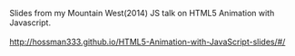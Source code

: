 Slides from my Mountain West(2014) JS talk on HTML5 Animation with Javascript.<br><br>
http://hossman333.github.io/HTML5-Animation-with-JavaScript-slides/#/
